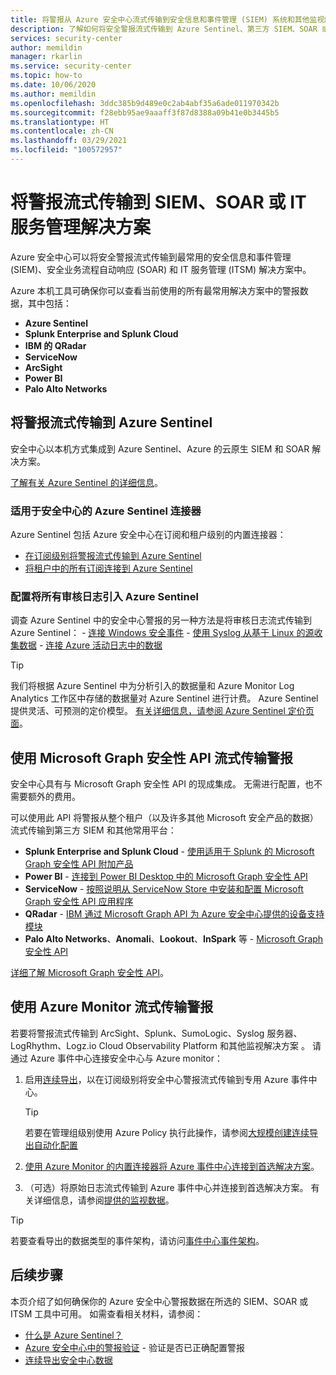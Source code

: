 ```yaml
---
title: 将警报从 Azure 安全中心流式传输到安全信息和事件管理 (SIEM) 系统和其他监视解决方案
description: 了解如何将安全警报流式传输到 Azure Sentinel、第三方 SIEM、SOAR 或 ITSM 解决方案
services: security-center
author: memildin
manager: rkarlin
ms.service: security-center
ms.topic: how-to
ms.date: 10/06/2020
ms.author: memildin
ms.openlocfilehash: 3ddc385b9d489e0c2ab4abf35a6ade011970342b
ms.sourcegitcommit: f28ebb95ae9aaaff3f87d8388a09b41e0b3445b5
ms.translationtype: HT
ms.contentlocale: zh-CN
ms.lasthandoff: 03/29/2021
ms.locfileid: "100572957"
---
```

# <a name="stream-alerts-to-a-siem-soar-or-it-service-management-solution"></a>将警报流式传输到 SIEM、SOAR 或 IT 服务管理解决方案

Azure 安全中心可以将安全警报流式传输到最常用的安全信息和事件管理 (SIEM)、安全业务流程自动响应 (SOAR) 和 IT 服务管理 (ITSM) 解决方案中。

Azure 本机工具可确保你可以查看当前使用的所有最常用解决方案中的警报数据，其中包括：

- **Azure Sentinel**
- **Splunk Enterprise and Splunk Cloud**
- **IBM 的 QRadar**
- **ServiceNow**
- **ArcSight**
- **Power BI**
- **Palo Alto Networks**

## <a name="stream-alerts-to-azure-sentinel"></a>将警报流式传输到 Azure Sentinel 

安全中心以本机方式集成到 Azure Sentinel、Azure 的云原生 SIEM 和 SOAR 解决方案。 

[了解有关 Azure Sentinel 的详细信息](../sentinel/overview.md)。

### <a name="azure-sentinels-connectors-for-security-center"></a>适用于安全中心的 Azure Sentinel 连接器

Azure Sentinel 包括 Azure 安全中心在订阅和租户级别的内置连接器：

- [在订阅级别将警报流式传输到 Azure Sentinel](../sentinel/connect-azure-security-center.md)
- [将租户中的所有订阅连接到 Azure Sentinel](https://techcommunity.microsoft.com/t5/azure-sentinel/azure-security-center-auto-connect-to-sentinel/ba-p/1387539) 

### <a name="configure-ingestion-of-all-audit-logs-into-azure-sentinel"></a>配置将所有审核日志引入 Azure Sentinel 

调查 Azure Sentinel 中的安全中心警报的另一种方法是将审核日志流式传输到 Azure Sentinel：
    - [连接 Windows 安全事件](../sentinel/connect-windows-security-events.md)
    - [使用 Syslog 从基于 Linux 的源收集数据](../sentinel/connect-syslog.md)
    - [连接 Azure 活动日志中的数据](../sentinel/connect-azure-activity.md)

> [!TIP]
> 我们将根据 Azure Sentinel 中为分析引入的数据量和 Azure Monitor Log Analytics 工作区中存储的数据量对 Azure Sentinel 进行计费。 Azure Sentinel 提供灵活、可预测的定价模型。 [有关详细信息，请参阅 Azure Sentinel 定价页面](https://azure.microsoft.com/pricing/details/azure-sentinel/)。


## <a name="stream-alerts-with-microsoft-graph-security-api"></a>使用 Microsoft Graph 安全性 API 流式传输警报

安全中心具有与 Microsoft Graph 安全性 API 的现成集成。 无需进行配置，也不需要额外的费用。 

可以使用此 API 将警报从整个租户（以及许多其他 Microsoft 安全产品的数据）流式传输到第三方 SIEM 和其他常用平台：

- **Splunk Enterprise and Splunk Cloud** - [使用适用于 Splunk 的 Microsoft Graph 安全性 API 附加产品](https://splunkbase.splunk.com/app/4564/) 
- **Power BI** - [连接到 Power BI Desktop 中的 Microsoft Graph 安全性 API](/power-bi/connect-data/desktop-connect-graph-security)
- **ServiceNow** - [按照说明从 ServiceNow Store 中安装和配置 Microsoft Graph 安全性 API 应用程序](https://docs.servicenow.com/bundle/orlando-security-management/page/product/secops-integration-sir/secops-integration-ms-graph/task/ms-graph-install.html)
- **QRadar** - [IBM 通过 Microsoft Graph API 为 Azure 安全中心提供的设备支持模块](https://www.ibm.com/support/knowledgecenter/SS42VS_DSM/com.ibm.dsm.doc/c_dsm_guide_ms_azure_security_center_overview.html) 
- **Palo Alto Networks**、**Anomali**、**Lookout**、**InSpark** 等 - [Microsoft Graph 安全性 API](https://www.microsoft.com/security/business/graph-security-api#office-MultiFeatureCarousel-09jr2ji)

[详细了解 Microsoft Graph 安全性 API](https://www.microsoft.com/security/business/graph-security-api)。


## <a name="stream-alerts-with-azure-monitor"></a>使用 Azure Monitor 流式传输警报 

若要将警报流式传输到 ArcSight、Splunk、SumoLogic、Syslog 服务器、LogRhythm、Logz.io Cloud Observability Platform 和其他监视解决方案    。 请通过 Azure 事件中心连接安全中心与 Azure monitor：

1. 启用[连续导出](continuous-export.md)，以在订阅级别将安全中心警报流式传输到专用 Azure 事件中心。 
    > [!TIP]
    > 若要在管理组级别使用 Azure Policy 执行此操作，请参阅[大规模创建连续导出自动化配置](continuous-export.md?tabs=azure-policy#configure-continuous-export-at-scale-using-the-supplied-policies)

1. [使用 Azure Monitor 的内置连接器将 Azure 事件中心连接到首选解决方案](../azure-monitor/essentials/stream-monitoring-data-event-hubs.md#partner-tools-with-azure-monitor-integration)。

1. （可选）将原始日志流式传输到 Azure 事件中心并连接到首选解决方案。 有关详细信息，请参阅[提供的监视数据](../azure-monitor/essentials/stream-monitoring-data-event-hubs.md#monitoring-data-available)。

> [!TIP]
> 若要查看导出的数据类型的事件架构，请访问[事件中心事件架构](https://aka.ms/ASCAutomationSchemas)。


## <a name="next-steps"></a>后续步骤

本页介绍了如何确保你的 Azure 安全中心警报数据在所选的 SIEM、SOAR 或 ITSM 工具中可用。 如需查看相关材料，请参阅：

- [什么是 Azure Sentinel？](../sentinel/overview.md)
- [Azure 安全中心中的警报验证](security-center-alert-validation.md) - 验证是否已正确配置警报
- [连续导出安全中心数据](continuous-export.md)